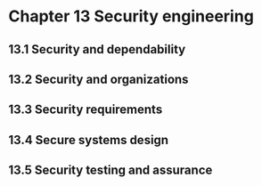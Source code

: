 # Chapter 13 Security engineering


## 13.1 Security and dependability



## 13.2 Security and organizations



## 13.3 Security requirements



## 13.4 Secure systems design



## 13.5 Security testing and assurance



